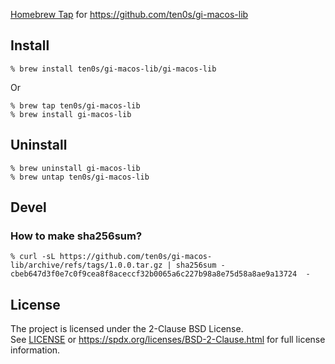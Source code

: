[Homebrew Tap](https://docs.brew.sh/Taps) for https://github.com/ten0s/gi-macos-lib

## Install

```
% brew install ten0s/gi-macos-lib/gi-macos-lib
```

Or

```
% brew tap ten0s/gi-macos-lib
% brew install gi-macos-lib
```

## Uninstall

```
% brew uninstall gi-macos-lib
% brew untap ten0s/gi-macos-lib
```

## Devel

### How to make sha256sum?

```
% curl -sL https://github.com/ten0s/gi-macos-lib/archive/refs/tags/1.0.0.tar.gz | sha256sum -
cbeb647d3f0e7c0f9cea8f8aceccf32b0065a6c227b98a8e75d58a8ae9a13724  -
```

## License

The project is licensed under the 2-Clause BSD License.<br>
See [LICENSE](LICENSE) or
https://spdx.org/licenses/BSD-2-Clause.html
for full license information.

